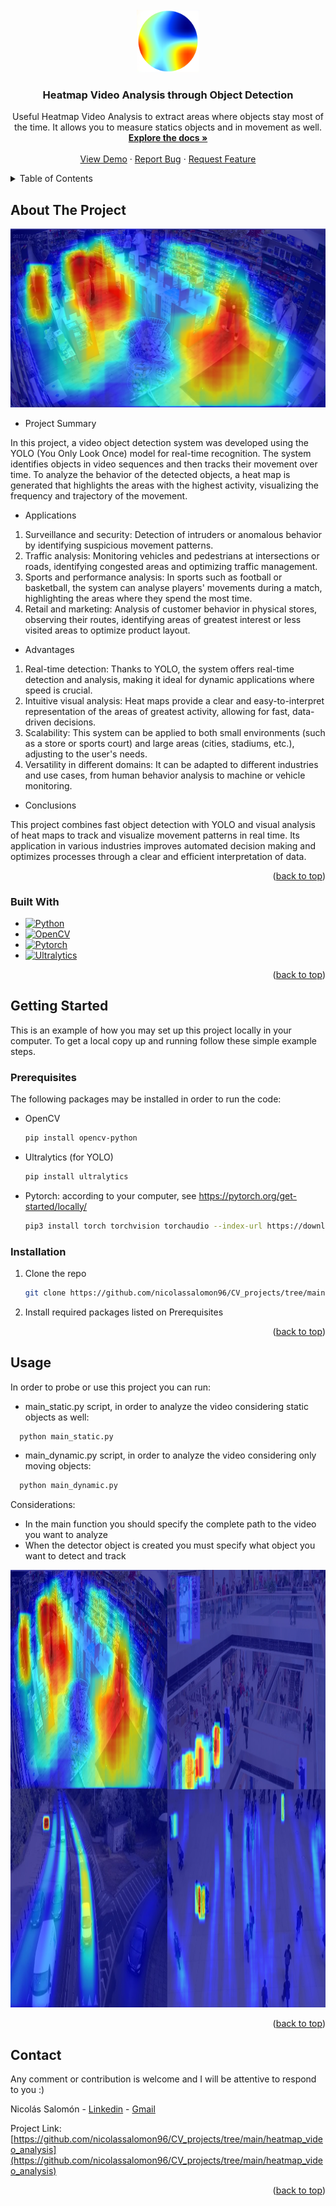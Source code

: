 <!-- PROJECT LOGO -->
<br />
<div align="center">
  <a href="https://github.com/nicolassalomon96/CV_projects/tree/main/heatmap_video_analysis">
    <img src="images/logo.png" alt="Logo" width="100" height="100">
  </a>

<h3 align="center">Heatmap Video Analysis through Object Detection</h3>

  <p align="center">
    Useful Heatmap Video Analysis to extract areas where objects stay most of the time. It allows you to measure statics objects and in movement as well.
    <br />
    <a href="https://github.com/nicolassalomon96/CV_projects/tree/main/heatmap_video_analysis"><strong>Explore the docs »</strong></a>
    <br />
    <br />
    <a href="https://github.com/nicolassalomon96/CV_projects/tree/main/heatmap_video_analysis/images/Readme/outputs.png">View Demo</a>
    ·
    <a href="https://github.com/nicolassalomon96/CV_projects/tree/main/heatmap_video_analysis/issues/new?labels=bug&template=bug-report---.md">Report Bug</a>
    ·
    <a href="https://github.com/nicolassalomon96/CV_projects/tree/main/heatmap_video_analysis/issues/new?labels=enhancement&template=feature-request---.md">Request Feature</a>
  </p>
</div>


<!-- TABLE OF CONTENTS -->
<details>
  <summary>Table of Contents</summary>
  <ol>
    <li>
      <a href="#about-the-project">About The Project</a>
      <ul>
        <li><a href="#built-with">Built With</a></li>
      </ul>
    </li>
    <li>
      <a href="#getting-started">Getting Started</a>
      <ul>
        <li><a href="#prerequisites">Prerequisites</a></li>
        <li><a href="#installation">Installation</a></li>
      </ul>
    </li>
    <li><a href="#usage">Usage</a></li>
    <li><a href="#contact">Contact</a></li>
  </ol>
</details>



<!-- ABOUT THE PROJECT -->
## About The Project

![Product Name Screen Shot][product-screenshot]

* Project Summary

In this project, a video object detection system was developed using the YOLO (You Only Look Once) model for real-time recognition. The system identifies objects in video sequences and then tracks their movement over time. To analyze the behavior of the detected objects, a heat map is generated that highlights the areas with the highest activity, visualizing the frequency and trajectory of the movement.

* Applications

1. Surveillance and security: Detection of intruders or anomalous behavior by identifying suspicious movement patterns.
2. Traffic analysis: Monitoring vehicles and pedestrians at intersections or roads, identifying congested areas and optimizing traffic management.
3. Sports and performance analysis: In sports such as football or basketball, the system can analyse players' movements during a match, highlighting the areas where they spend the most time.
4. Retail and marketing: Analysis of customer behavior in physical stores, observing their routes, identifying areas of greatest interest or less visited areas to optimize product layout.

* Advantages

1. Real-time detection: Thanks to YOLO, the system offers real-time detection and analysis, making it ideal for dynamic applications where speed is crucial.
2. Intuitive visual analysis: Heat maps provide a clear and easy-to-interpret representation of the areas of greatest activity, allowing for fast, data-driven decisions.
3. Scalability: This system can be applied to both small environments (such as a store or sports court) and large areas (cities, stadiums, etc.), adjusting to the user's needs.
4. Versatility in different domains: It can be adapted to different industries and use cases, from human behavior analysis to machine or vehicle monitoring.

* Conclusions

This project combines fast object detection with YOLO and visual analysis of heat maps to track and visualize movement patterns in real time. Its application in various industries improves automated decision making and optimizes processes through a clear and efficient interpretation of data.

<p align="right">(<a href="#readme-top">back to top</a>)</p>


### Built With

* [![Python][Python]][Python-url]
* [![OpenCV][OpenCV]][OpenCV-url]
* [![Pytorch][Pytorch]][Pytorch-url]
* [![Ultralytics][Ultralytics]][Ultralytics-url]

<p align="right">(<a href="#readme-top">back to top</a>)</p>



<!-- GETTING STARTED -->
## Getting Started

This is an example of how you may set up this project locally in your computer.
To get a local copy up and running follow these simple example steps.

### Prerequisites

The following packages may be installed in order to run the code:

* OpenCV
  ```sh
  pip install opencv-python
  ```
* Ultralytics (for YOLO)
  ```sh
  pip install ultralytics
  ```
* Pytorch: according to your computer, see https://pytorch.org/get-started/locally/
  ```sh
  pip3 install torch torchvision torchaudio --index-url https://download.pytorch.org/whl/cu118 #for example
  ```

### Installation

1. Clone the repo
   ```sh
   git clone https://github.com/nicolassalomon96/CV_projects/tree/main/heatmap_video_analysis
   ```
2. Install required packages listed on Prerequisites

<p align="right">(<a href="#readme-top">back to top</a>)</p>


<!-- USAGE EXAMPLES -->
## Usage

In order to probe or use this project you can run:

* main_static.py script, in order to analyze the video considering static objects as well:
```sh
  python main_static.py
```

* main_dynamic.py script, in order to analyze the video considering only moving objects:
```sh
  python main_dynamic.py
```

Considerations:

* In the main function you should specify the complete path to the video you want to analyze
* When the detector object is created you must specify what object you want to detect and track


<div align="center">
  <a href="https://github.com/nicolassalomon96/CV_projects/tree/main/heatmap_video_analysis/images/outputs.png">
    <img src="images/outputs.png" alt="Logo" width="1286" height="700">
  </a>
</div>

<p align="right">(<a href="#readme-top">back to top</a>)</p>



<!-- ROADMAP -->
<!--
## Roadmap

- [ ] Feature 1
- [ ] Feature 2
- [ ] Feature 3
    - [ ] Nested Feature

See the [open issues](https://github.com/github_username/repo_name/issues) for a full list of proposed features (and known issues).

<p align="right">(<a href="#readme-top">back to top</a>)</p>
-->

<!-- CONTRIBUTING -->
<!--
## Contributing

Contributions are what make the open source community such an amazing place to learn, inspire, and create. Any contributions you make are **greatly appreciated**.

If you have a suggestion that would make this better, please fork the repo and create a pull request. You can also simply open an issue with the tag "enhancement".
Don't forget to give the project a star! Thanks again!

1. Fork the Project
2. Create your Feature Branch (`git checkout -b feature/AmazingFeature`)
3. Commit your Changes (`git commit -m 'Add some AmazingFeature'`)
4. Push to the Branch (`git push origin feature/AmazingFeature`)
5. Open a Pull Request

<p align="right">(<a href="#readme-top">back to top</a>)</p>
-->


<!-- LICENSE -->
<!--
## License

Distributed under the MIT License. See `LICENSE.txt` for more information.

<p align="right">(<a href="#readme-top">back to top</a>)</p>
-->


<!-- CONTACT -->
## Contact
Any comment or contribution is welcome and I will be attentive to respond to you :)

Nicolás Salomón - [Linkedin](https://www.linkedin.com/in/nicolassalomon96/) - [Gmail](nicolassalomon96@gmail.com)

Project Link: [https://github.com/nicolassalomon96/CV_projects/tree/main/heatmap_video_analysis](https://github.com/nicolassalomon96/CV_projects/tree/main/heatmap_video_analysis)

<p align="right">(<a href="#readme-top">back to top</a>)</p>



<!-- MARKDOWN LINKS & IMAGES -->
<!-- https://www.markdownguide.org/basic-syntax/#reference-style-links -->
[product-screenshot]: images/heatmap_example.png
[Python]: https://img.shields.io/badge/python-3670A0?style=for-the-badge&logo=python&logoColor=ffdd54
[Python-url]: https://www.python.org/
[OpenCV]: https://img.shields.io/badge/OpenCV-27338e?style=for-the-badge&logo=OpenCV&logoColor=white
[OpenCV-url]: https://opencv.org/
[Pytorch]: https://img.shields.io/badge/PyTorch-black?logo=PyTorch
[Pytorch-url]: https://pytorch.org/
[Ultralytics]: https://img.shields.io/badge/ultralytics-v8.1.0-blue
[Ultralytics-url]: https://docs.ultralytics.com/